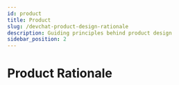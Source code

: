 ```yaml
---
id: product
title: Product
slug: /devchat-product-design-rationale
description: Guiding principles behind product design
sidebar_position: 2
---
```


# Product Rationale
